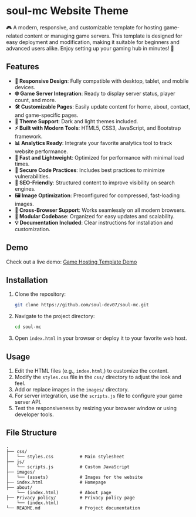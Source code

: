 # soul-mc Website Theme

🎮 A modern, responsive, and customizable template for hosting game-related content or managing game servers. This template is designed for easy deployment and modification, making it suitable for beginners and advanced users alike. Enjoy setting up your gaming hub in minutes! 🎉

## Features

- **🎨 Responsive Design**: Fully compatible with desktop, tablet, and mobile devices.
- **🌐 Game Server Integration**: Ready to display server status, player count, and more.
- **🛠️ Customizable Pages**: Easily update content for home, about, contact, and game-specific pages.
- **🌙 Theme Support**: Dark and light themes included.
- **⚡ Built with Modern Tools**: HTML5, CSS3, JavaScript, and Bootstrap framework.
- **📊 Analytics Ready**: Integrate your favorite analytics tool to track website performance.
- **💾 Fast and Lightweight**: Optimized for performance with minimal load times.
- **🔐 Secure Code Practices**: Includes best practices to minimize vulnerabilities.
- **📜 SEO-Friendly**: Structured content to improve visibility on search engines.
- **🖼️ Image Optimization**: Preconfigured for compressed, fast-loading images.
- **🔄 Cross-Browser Support**: Works seamlessly on all modern browsers.
- **📂 Modular Codebase**: Organized for easy updates and scalability.
- **💡 Documentation Included**: Clear instructions for installation and customization.

## Demo

Check out a live demo: [Game Hosting Template Demo](https://yourwebsite.com/demo)

## Installation

1. Clone the repository:
   ```bash
   git clone https://github.com/soul-dev07/soul-mc.git
   ```
2. Navigate to the project directory:
   ```bash
   cd soul-mc
   ```
3. Open `index.html` in your browser or deploy it to your favorite web host.

## Usage

1. Edit the HTML files (e.g., `index.html`,) to customize the content.
2. Modify the `styles.css` file in the `css/` directory to adjust the look and feel.
3. Add or replace images in the `images/` directory.
4. For server integration, use the `scripts.js` file to configure your game server API.
5. Test the responsiveness by resizing your browser window or using developer tools.

## File Structure

```
.
├── css/
│   └── styles.css          # Main stylesheet
├── js/
│   └── scripts.js          # Custom JavaScript
├── images/
│   └── (assets)            # Images for the website
├── index.html              # Homepage
├── about/
    └── (index.html)        # About page
├── Privacy policy/         # Privacy policy page
    └── (index.html) 
└── README.md               # Project documentation
```
